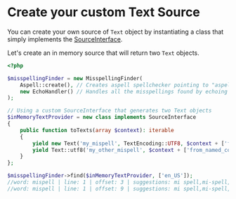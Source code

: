 # Create your custom Text Source

You can create your own source of `Text` object by instantiating a class
that simply implements the [SourceInterface](https://github.com/tigitz/php-spellcheck/blob/master/src/Source/SourceInterface.php).

Let's create an in memory source that will return two `Text` objects.

```php
<?php

$misspellingFinder = new MisspellingFinder(
    Aspell::create(), // Creates aspell spellchecker pointing to "aspell" as it's binary path
    new EchoHandler() // Handles all the misspellings found by echoing their information
);

// Using a custom SourceInterface that generates two Text objects
$inMemoryTextProvider = new class implements SourceInterface
{
    public function toTexts(array $context): iterable
    {
        yield new Text('my_mispell', TextEncoding::UTF8, $context + ['from_source_interface']);
        yield Text::utf8('my_other_mispell', $context + ['from_named_constructor']);
    }
};

$misspellingFinder->find($inMemoryTextProvider, ['en_US']);
//word: mispell | line: 1 | offset: 3 | suggestions: mi spell,mi-spell,misspell,... | context: ["from_source_interface"]
//word: mispell | line: 1 | offset: 9 | suggestions: mi spell,mi-spell,misspell,... | context: ["from_named_constructor"]

```
